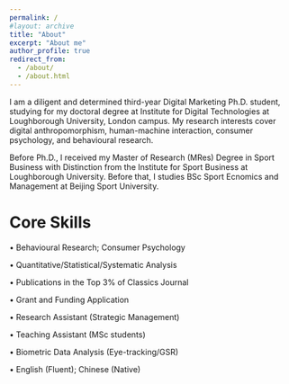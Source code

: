 ```yaml
---
permalink: /
#layout: archive
title: "About"
excerpt: "About me"
author_profile: true
redirect_from:
  - /about/
  - /about.html
---
```


I am a diligent and determined third-year Digital Marketing Ph.D. student, studying for my doctoral degree at Institute for Digital Technologies at Loughborough University, London campus. My research interests cover digital anthropomorphism, human-machine interaction, consumer psychology, and behavioural research. 

Before Ph.D., I received my Master of Research (MRes) Degree in Sport Business with Distinction from the Institute for Sport Business at Loughborough University. Before that, I studies BSc Sport Ecnomics and Management at Beijing Sport University.

# Core Skills
•	Behavioural Research; Consumer Psychology

•	Quantitative/Statistical/Systematic Analysis   

•	Publications in the Top 3% of Classics Journal 

•	Grant and Funding Application                  

•	Research Assistant (Strategic Management)

•	Teaching Assistant (MSc students) 

•	Biometric Data Analysis (Eye-tracking/GSR)

•	English (Fluent); Chinese (Native)
